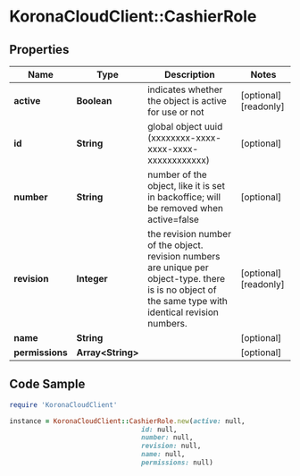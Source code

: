 # KoronaCloudClient::CashierRole

## Properties

Name | Type | Description | Notes
------------ | ------------- | ------------- | -------------
**active** | **Boolean** | indicates whether the object is active for use or not | [optional] [readonly] 
**id** | **String** | global object uuid (xxxxxxxx-xxxx-xxxx-xxxx-xxxxxxxxxxxx) | [optional] 
**number** | **String** | number of the object, like it is set in backoffice; will be removed when active&#x3D;false | [optional] 
**revision** | **Integer** | the revision number of the object. revision numbers are unique per object-type. there is is no object of the same type with identical revision numbers. | [optional] [readonly] 
**name** | **String** |  | [optional] 
**permissions** | **Array&lt;String&gt;** |  | [optional] 

## Code Sample

```ruby
require 'KoronaCloudClient'

instance = KoronaCloudClient::CashierRole.new(active: null,
                                 id: null,
                                 number: null,
                                 revision: null,
                                 name: null,
                                 permissions: null)
```


